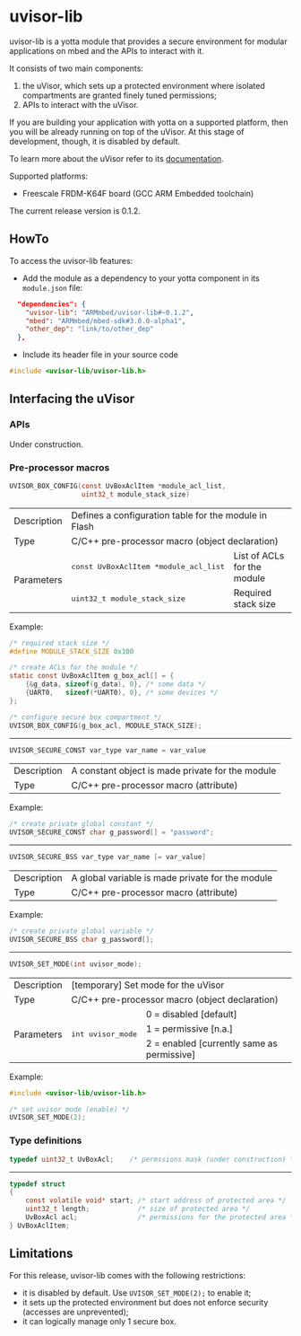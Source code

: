 # uvisor-lib
uvisor-lib is a yotta module that provides a secure environment for modular
applications on mbed and the APIs to interact with it.

It consists of two main components:

1. the uVisor, which sets up a protected environment where isolated
   compartments are granted finely tuned permissions;
2. APIs to interact with the uVisor.

If you are building your application with yotta on a supported platform, then
you will be already running on top of the uVisor. At this stage of
development, though, it is disabled by default.

To learn more about the uVisor refer to its
[documentation](https://github.com/ARMmbed/uvisor).

Supported platforms:
- Freescale FRDM-K64F board (GCC ARM Embedded toolchain)

The current release version is 0.1.2.

## HowTo
To access the uvisor-lib features:

- Add the module as a dependency to your yotta component in its `module.json`
  file:
```json
  "dependencies": {
    "uvisor-lib": "ARMmbed/uvisor-lib#~0.1.2",
    "mbed": "ARMmbed/mbed-sdk#3.0.0-alpha1",
    "other_dep": "link/to/other_dep"
  },
```
- Include its header file in your source code
```c
#include <uvisor-lib/uvisor-lib.h>
```

## Interfacing the uVisor

### APIs

Under construction.

### Pre-processor macros

```C
UVISOR_BOX_CONFIG(const UvBoxAclItem *module_acl_list,
                  uint32_t module_stack_size)
```

<table>
  <tr>
    <td>Description</td>
    <td colspan="3">Defines a configuration table for the module in Flash</td>
  </tr>
  <tr>
    <td>Type</td>
    <td colspan="2">C/C++ pre-processor macro (object declaration)</td>
  </tr>
  <tr>
    <td rowspan="2">Parameters</td>
    <td><pre>const UvBoxAclItem *module_acl_list<code></td>
    <td>List of ACLs for the module</td>
  </tr>
  <tr>
    <td><pre>uint32_t module_stack_size<code></td>
    <td>Required stack size</td>
  </tr>
</table>

Example:
```C
/* required stack size */
#define MODULE_STACK_SIZE 0x100

/* create ACLs for the module */
static const UvBoxAclItem g_box_acl[] = {
    {&g_data, sizeof(g_data), 0}, /* some data */
    {UART0,   sizeof(*UART0), 0}, /* some devices */
};

/* configure secure box compartment */
UVISOR_BOX_CONFIG(g_box_acl, MODULE_STACK_SIZE);
```

---
```C
UVISOR_SECURE_CONST var_type var_name = var_value
```

<table>
  <tr>
    <td>Description</td>
    <td colspan="2">A constant object is made private for the module</td>
  </tr>
  <tr>
    <td>Type</td>
    <td colspan="3">C/C++ pre-processor macro (attribute)</td>
  </tr>
</table>

Example:
```C
/* create private global constant */
UVISOR_SECURE_CONST char g_password[] = "password";
```

---
```C
UVISOR_SECURE_BSS var_type var_name [= var_value]
```

<table>
  <tr>
    <td>Description</td>
    <td colspan="2">A global variable is made private for the module</td>
  </tr>
  <tr>
    <td>Type</td>
    <td colspan="3">C/C++ pre-processor macro (attribute)</td>
  </tr>
</table>

Example:
```C
/* create private global variable */
UVISOR_SECURE_BSS char g_password[];
```

---
```C
UVISOR_SET_MODE(int uvisor_mode);
```

<table>
  <tr>
    <td>Description</td>
    <td colspan="2">[temporary] Set mode for the uVisor</td>
  </tr>
  <tr>
    <td>Type</td>
    <td colspan="3">C/C++ pre-processor macro (object declaration)</td>
  </tr>
  <tr>
    <td rowspan="3">Parameters</td>
    <td rowspan="3"><pre>int uvisor_mode<code></td>
    <td>0 = disabled [default]</td>
  </tr>
    <tr>
    <td>1 = permissive [n.a.]</td>
  </tr>
  <tr>
    <td>2 = enabled [currently same as permissive]</td>
  </tr>
</table>

Example:
```C
#include <uvisor-lib/uvisor-lib.h>

/* set uvisor mode (enable) */
UVISOR_SET_MODE(2);
```

### Type definitions

```C
typedef uint32_t UvBoxAcl;    /* permssions mask (under construction) */
```

---

```C
typedef struct
{
    const volatile void* start; /* start address of protected area */
    uint32_t length;            /* size of protected area */
    UvBoxAcl acl;               /* permissions for the protected area */
} UvBoxAclItem;
```

## Limitations

For this release, uvisor-lib comes with the following restrictions:

- it is disabled by default. Use `UVISOR_SET_MODE(2);` to enable it;
- it sets up the protected environment but does not enforce security (accesses
  are unprevented);
- it can logically manage only 1 secure box.

